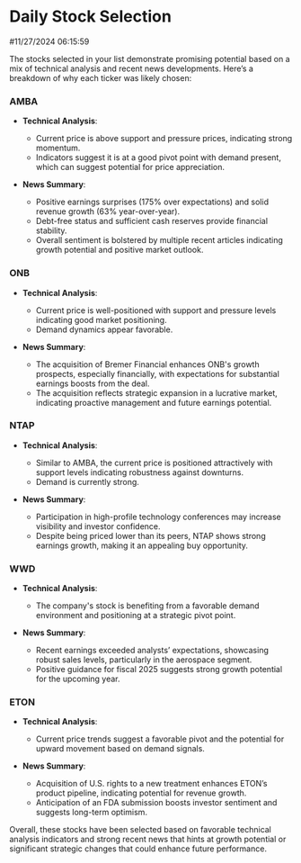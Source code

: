 # Daily Stock Selection
 #11/27/2024 06:15:59

The stocks selected in your list demonstrate promising potential based on a mix of technical analysis and recent news developments. Here’s a breakdown of why each ticker was likely chosen:

### AMBA
- **Technical Analysis**: 
  - Current price is above support and pressure prices, indicating strong momentum.
  - Indicators suggest it is at a good pivot point with demand present, which can suggest potential for price appreciation.
  
- **News Summary**: 
  - Positive earnings surprises (175% over expectations) and solid revenue growth (63% year-over-year).
  - Debt-free status and sufficient cash reserves provide financial stability.
  - Overall sentiment is bolstered by multiple recent articles indicating growth potential and positive market outlook.

### ONB
- **Technical Analysis**: 
  - Current price is well-positioned with support and pressure levels indicating good market positioning.
  - Demand dynamics appear favorable.
  
- **News Summary**: 
  - The acquisition of Bremer Financial enhances ONB's growth prospects, especially financially, with expectations for substantial earnings boosts from the deal.
  - The acquisition reflects strategic expansion in a lucrative market, indicating proactive management and future earnings potential.

### NTAP
- **Technical Analysis**: 
  - Similar to AMBA, the current price is positioned attractively with support levels indicating robustness against downturns.
  - Demand is currently strong.
  
- **News Summary**: 
  - Participation in high-profile technology conferences may increase visibility and investor confidence.
  - Despite being priced lower than its peers, NTAP shows strong earnings growth, making it an appealing buy opportunity.

### WWD
- **Technical Analysis**: 
  - The company's stock is benefiting from a favorable demand environment and positioning at a strategic pivot point.
  
- **News Summary**: 
  - Recent earnings exceeded analysts’ expectations, showcasing robust sales levels, particularly in the aerospace segment.
  - Positive guidance for fiscal 2025 suggests strong growth potential for the upcoming year.

### ETON
- **Technical Analysis**: 
  - Current price trends suggest a favorable pivot and the potential for upward movement based on demand signals.
  
- **News Summary**: 
  - Acquisition of U.S. rights to a new treatment enhances ETON’s product pipeline, indicating potential for revenue growth.
  - Anticipation of an FDA submission boosts investor sentiment and suggests long-term optimism.

Overall, these stocks have been selected based on favorable technical analysis indicators and strong recent news that hints at growth potential or significant strategic changes that could enhance future performance.